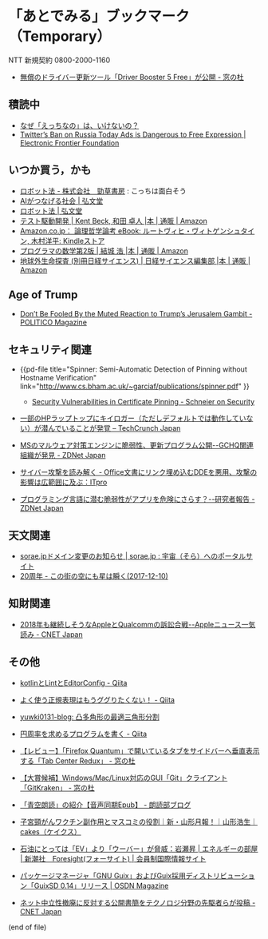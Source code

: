 # 「あとでみる」ブックマーク（Temporary）

NTT 新規契約 0800-2000-1160

- [無償のドライバー更新ツール「Driver Booster 5 Free」が公開 - 窓の杜](https://forest.watch.impress.co.jp/docs/news/1088466.html)

## 積読中

- [なぜ「えっちなの」は、いけないの？](https://www.buzzfeed.com/jp/yuikoabe/why-h-dame?utm_term=.yp5MolZaw#.bn33n60Y9)
- [Twitter’s Ban on Russia Today Ads is Dangerous to Free Expression | Electronic Frontier Foundation](https://www.eff.org/deeplinks/2017/10/twitters-ban-russia-today-ads-dangerous-free-expression)

## いつか買う，かも

- [ロボット法 - 株式会社　勁草書房](http://www.keisoshobo.co.jp/book/b324580.html) : こっちは面白そう
- [AIがつなげる社会 | 弘文堂](http://www.koubundou.co.jp/book/b315740.html)
- [ロボット法 | 弘文堂](http://www.koubundou.co.jp/book/b324653.html)
- [テスト駆動開発 | Kent Beck, 和田 卓人 |本 | 通販 | Amazon](http://www.amazon.co.jp/exec/obidos/ASIN/4274217884/baldandersinf-22/)
- [Amazon.co.jp： 論理哲学論考 eBook: ルートヴィヒ・ヴィトゲンシュタイン, 木村洋平: Kindleストア](https://www.amazon.co.jp/dp/B06ZYR4NJ6/)
- [プログラマの数学第2版 | 結城 浩 |本 | 通販 | Amazon](https://www.amazon.co.jp/exec/obidos/ASIN/4797395451/baldandersinf-22/)
- [地球外生命探査 (別冊日経サイエンス) | 日経サイエンス編集部 |本 | 通販 | Amazon](https://www.amazon.co.jp/dp/4532512239/)

## Age of Trump

- [Don’t Be Fooled By the Muted Reaction to Trump’s Jerusalem Gambit - POLITICO Magazine](https://www.politico.com/magazine/story/2017/12/11/trump-jerusalem-israel-reaction-analysis-middle-east-216062)

## セキュリティ関連

- {{pd-file title="Spinner: Semi-Automatic Detection of Pinning without Hostname Verification" link="http://www.cs.bham.ac.uk/~garciaf/publications/spinner.pdf" }}
    - [Security Vulnerabilities in Certificate Pinning - Schneier on Security](https://www.schneier.com/blog/archives/2017/12/security_vulner_10.html)

- [一部のHPラップトップにキイロガー（ただしデフォルトでは動作していない）が潜んでいることが発覚 – TechCrunch Japan](http://jp.techcrunch.com/2017/12/12/2017-12-11-some-hp-laptops-are-hiding-a-deactivated-keylogger/amp/)
- [MSのマルウェア対策エンジンに脆弱性、更新プログラム公開--GCHQ関連組織が発見 - ZDNet Japan](https://japan.zdnet.com/article/35111708/)
- [サイバー攻撃を読み解く - Office文書にリンク埋め込むDDEを悪用、攻撃の影響は広範囲に及ぶ：ITpro](http://itpro.nikkeibp.co.jp/atcl/column/17/110800501/120600002/?rt=nocnt)
- [プログラミング言語に潜む脆弱性がアプリを危険にさらす？--研究者報告 - ZDNet Japan](https://japan.zdnet.com/article/35111775/)

## 天文関連

- [sorae.jpドメイン変更のお知らせ | sorae.jp : 宇宙（そら）へのポータルサイト](http://sorae.info/02/renewal.html)
- [20周年 - この街の空にも星は瞬く(2017-12-10)](https://news.local-group.jp/editor/20171210.html#p01)

## 知財関連

- [2018年も継続しそうなAppleとQualcommの訴訟合戦--Appleニュース一気読み - CNET Japan](https://japan.cnet.com/article/35111608/)

## その他

- [kotlinとLintとEditorConfig - Qiita](https://qiita.com/kaelaela/items/508632fd26fdb553dc89)
- [よく使う正規表現はもうググりたくない！ - Qiita](https://qiita.com/dongri/items/2a0a18e253eb5bf9edba)
- [yuwki0131-blog: 凸多角形の最適三角形分割](https://uid0130.blogspot.jp/2017/12/blog-post.html)

- [円周率を求めるプログラムを書く - Qiita](https://qiita.com/pengincoalition/items/d9ed9aacec4149e72efc)
- [【レビュー】「Firefox Quantum」で開いているタブをサイドバーへ垂直表示する「Tab Center Redux」 - 窓の杜](https://forest.watch.impress.co.jp/docs/review/1096294.html)
- [【大賞候補】Windows/Mac/Linux対応のGUI「Git」クライアント「GitKraken」 - 窓の杜](https://forest.watch.impress.co.jp/docs/shseri/nominate/1095976.html)
- [「青空朗読」の紹介【音声同期Epub】 - 朗読部ブログ](https://blog.rodokubu.jp/05)
- [子宮頸がんワクチン副作用とマスコミの役割｜新・山形月報！｜山形浩生｜cakes（ケイクス）](https://cakes.mu/posts/18760)
- [石油にとっては「EV」より「ウーバー」が脅威：岩瀬昇 | エネルギーの部屋 | 新潮社　Foresight(フォーサイト) | 会員制国際情報サイト](http://www.fsight.jp/articles/-/43102)
- [パッケージマネージャ「GNU Guix」およびGuix採用ディストリビューション「GuixSD 0.14」リリース | OSDN Magazine](https://mag.osdn.jp/17/12/08/163000)
- [ネット中立性撤廃に反対する公開書簡をテクノロジ分野の先駆者らが投稿 - CNET Japan](https://japan.cnet.com/article/35111780/)

(end of file)
